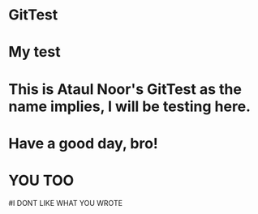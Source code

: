 # GitTest
# My test
# This is Ataul Noor's GitTest as the name implies, I will be testing here.
# Have a good day, bro!
# YOU TOO
#I DONT LIKE WHAT YOU WROTE
